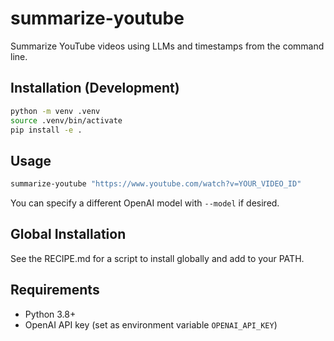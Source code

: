 # summarize-youtube

Summarize YouTube videos using LLMs and timestamps from the command line.

## Installation (Development)

```bash
python -m venv .venv
source .venv/bin/activate
pip install -e .
```

## Usage

```bash
summarize-youtube "https://www.youtube.com/watch?v=YOUR_VIDEO_ID"
```

You can specify a different OpenAI model with `--model` if desired.

## Global Installation

See the RECIPE.md for a script to install globally and add to your PATH.

## Requirements
- Python 3.8+
- OpenAI API key (set as environment variable `OPENAI_API_KEY`) 